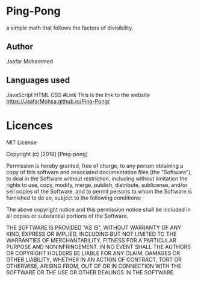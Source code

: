 # Ping-Pong
a simple math that follows the factors of divisibility.
## Author
Jaafar Mohammed
## Languages used
JavaScript
HTML
CSS
#Link
This is the link to the website
 https://JaafarMohsa.github.io/Ping-Pong/
# Licences
MIT License

Copyright (c) [2018] [Ping-pong]

Permission is hereby granted, free of charge, to any person obtaining a copy of this software and associated documentation files (the "Software"), to deal in the Software without restriction, including without limitation the rights to use, copy, modify, merge, publish, distribute, sublicense, and/or sell copies of the Software, and to permit persons to whom the Software is furnished to do so, subject to the following conditions:

The above copyright notice and this permission notice shall be included in all copies or substantial portions of the Software.

THE SOFTWARE IS PROVIDED "AS IS", WITHOUT WARRANTY OF ANY KIND, EXPRESS OR IMPLIED, INCLUDING BUT NOT LIMITED TO THE WARRANTIES OF MERCHANTABILITY, FITNESS FOR A PARTICULAR PURPOSE AND NONINFRINGEMENT. IN NO EVENT SHALL THE AUTHORS OR COPYRIGHT HOLDERS BE LIABLE FOR ANY CLAIM, DAMAGES OR OTHER LIABILITY, WHETHER IN AN ACTION OF CONTRACT, TORT OR OTHERWISE, ARISING FROM, OUT OF OR IN CONNECTION WITH THE SOFTWARE OR THE USE OR OTHER DEALINGS IN THE SOFTWARE.

